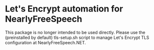 # Let's Encrypt automation for NearlyFreeSpeech

This package is no longer intended to be used directly.  Please use
the (preinstalled by default) tls-setup.sh script to manage Let's Encrypt
TLS configuration at NearlyFreeSpeech.NET.

